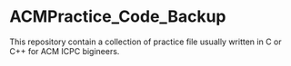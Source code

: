 ACMPractice_Code_Backup
=======================

This  repository contain a collection of practice file usually written in C or C++ for ACM ICPC bigineers.
